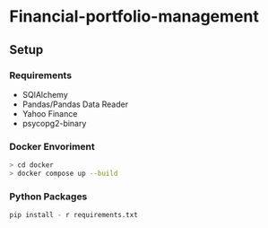 # Financial-portfolio-management

## Setup

### Requirements

- SQlAlchemy
- Pandas/Pandas Data Reader
- Yahoo Finance
- psycopg2-binary

### Docker Envoriment

```sh
> cd docker
> docker compose up --build
```

### Python Packages

```py
pip install - r requirements.txt
```